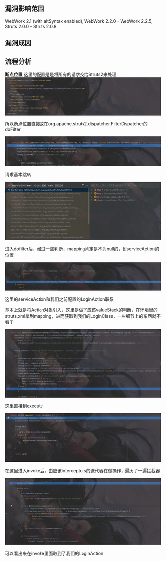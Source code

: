 ## 漏洞影响范围
WebWork 2.1 (with altSyntax enabled), WebWork 2.2.0 - WebWork 2.2.5, Struts 2.0.0 - Struts 2.0.8

## 漏洞成因

## 流程分析
**断点位置**
这里的配置是是将所有的请求交给Struts2来处理
![](attachments/Pasted%20image%2020230330064504.png)

所以断点位置直接放在org.apache.struts2.dispatcher.FilterDispatcher的doFilter

![](attachments/Pasted%20image%2020230330064920.png)

请求基本跳转

![](attachments/Pasted%20image%2020230330065258.png)

进入dofilter后，经过一些判断，mapping肯定是不为null的，到serviceAction的位置

![](attachments/Pasted%20image%2020230330065757.png)

这里的serviceAction和我们之前配置的LoginAction联系

基本上就是将Action对象引入，这里是做了应该valueStack的判断，在环境里的struts.xml拿到mapping，进而获取到我们的LoginClass，一些细节上的东西就不看了

![](attachments/Pasted%20image%2020230330070340.png)

这里直接到execute

![](attachments/Pasted%20image%2020230330070550.png)

在这里进入invoke后，由应该interceptors的迭代器在做操作，遍历了一遍拦截器

![](attachments/Pasted%20image%2020230330071116.png)

可以看出来在invoke里面取到了我们的LoginAction


